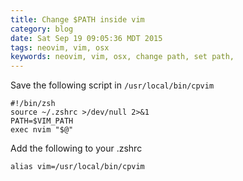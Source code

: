 ```yaml
---
title: Change $PATH inside vim
category: blog
date: Sat Sep 19 09:05:36 MDT 2015
tags: neovim, vim, osx
keywords: neovim, vim, osx, change path, set path,
---
```


Save the following script in `/usr/local/bin/cpvim`

```
#!/bin/zsh
source ~/.zshrc >/dev/null 2>&1
PATH=$VIM_PATH
exec nvim "$@"
```

Add the following to your .zshrc

    alias vim=/usr/local/bin/cpvim

